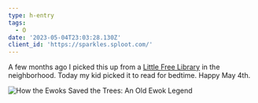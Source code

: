 ```yaml
---
type: h-entry
tags:
  - O
date: '2023-05-04T23:03:28.130Z'
client_id: 'https://sparkles.sploot.com/'
---
```

A few months ago I picked this up from a [Little Free Library](https://littlefreelibrary.org/) in the neighborhood. Today my kid picked it to read for bedtime. Happy May 4th.

![How the Ewoks Saved the Trees: An Old Ewok Legend](https://benji.dog/uploads/1683262505_HowEwokssavedtrees.jpg)
